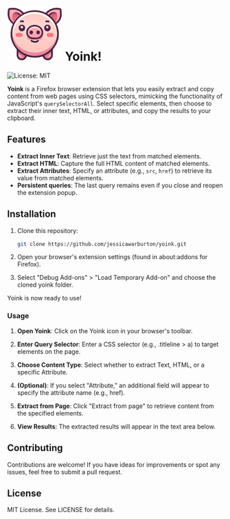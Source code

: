 # ![Alt text](src/icons/icon-128.png) Yoink!
![License: MIT](https://img.shields.io/badge/License-MIT-blue.svg)

**Yoink** is a Firefox browser extension that lets you easily extract and copy content from web pages using CSS selectors, mimicking the functionality of JavaScript's `querySelectorAll`. Select specific elements, then choose to extract their inner text, HTML, or attributes, and copy the results to your clipboard.

## Features

- **Extract Inner Text**: Retrieve just the text from matched elements.
- **Extract HTML**: Capture the full HTML content of matched elements.
- **Extract Attributes**: Specify an attribute (e.g., `src`, `href`) to retrieve its value from matched elements.
- **Persistent queries**: The last query remains even if you close and reopen the extension popup.

## Installation

1. Clone this repository:
   ```bash
   git clone https://github.com/jessicawarburton/yoink.git
   ```
2. Open your browser's extension settings (found in about:addons for Firefox).

3. Select "Debug Add-ons" > "Load Temporary Add-on" and choose the cloned yoink folder.

Yoink is now ready to use!

### Usage

1. **Open Yoink**: Click on the Yoink icon in your browser's toolbar.

2. **Enter Query Selector**: Enter a CSS selector (e.g., .titleline > a) to target elements on the page.

3. **Choose Content Type**: Select whether to extract Text, HTML, or a specific Attribute.

4. **(Optional)**: If you select "Attribute," an additional field will appear to specify the attribute name (e.g., href).

5. **Extract from Page**: Click "Extract from page" to retrieve content from the specified elements.

6. **View Results**: The extracted results will appear in the text area below.



## Contributing

Contributions are welcome! If you have ideas for improvements or spot any issues, feel free to submit a pull request.

## License

MIT License. See LICENSE for details.